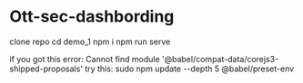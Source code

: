 # Ott-sec-dashbording

clone repo
cd demo_1
npm i
npm run serve

if you got this error: Cannot find module '@babel/compat-data/corejs3-shipped-proposals'
try this: 
sudo npm update --depth 5 @babel/preset-env
